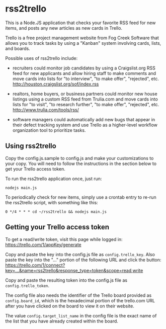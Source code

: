 rss2trello
==========
This is a Node.JS application that checks your favorite RSS feed for
new items, and posts any new articles as new cards in Trello.

Trello is a free project management website from Fog Creek Software
that allows you to track tasks by using a "Kanban" system involving
cards, lists, and boards.

Possible uses of rss2trello include:

* recruiters could monitor job candidates by using a Craigslist.org
  RSS feed for new applicants and allow hiring staff to make comments
  and move cards into lists for "to interview", "to make offer",
  "rejected", etc. http://houston.craigslist.org/sof/index.rss

* realtors, home buyers, or business partners could monitor new house
  listings using a custom RSS feed from Trulia.com and move cards into
  lists for "to visit", "to research further", "to make offer",
  "rejected", etc. http://www.trulia.com/tools/rss/

* software managers could automatically add new bugs that appear in
  their defect tracking system and use Trello as a higher-level
  workflow organization tool to prioritize tasks.


## Using rss2trello

Copy the config.js.sample to config.js and make your customizations
to your copy.  You will need to follow the instructions in the section
below to get your Trello access token.

To run the rss2trello application once, just run:

    nodejs main.js

To periodically check for new items, simply use a crontab entry to
re-run the rss2trello script, with something like this:

    0 */4 * * * cd ~/rss2trello && nodejs main.js


## Getting your Trello access token

To get a read/write token, visit this page while logged in:
https://trello.com/1/appKey/generate

Copy and paste the key into the config.js file as `config.trello_key`.
Also paste the key into the "..." portion of the following URL and click the button:
https://trello.com/1/connect?key=...&name=rss2trello&response_type=token&scope=read,write

Copy and paste the resulting token into the config.js file as `config.trello_token`.

The config file also needs the identifier of the Trello board provided
as `config.board_id`, which is the hexadecimal portion of the trello.com URL
after you have clicked on the board to view it on their website.

The value `config.target_list_name` in the config file is the exact name
of the list that you have already created within the board.

